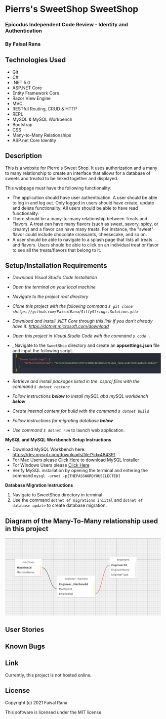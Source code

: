 # Pierrs's SweetShop SweetShop

### Epicodus Independent Code Review - Identity and Authentication

### By Faisal Rana

## Technologies Used

* Git
* C#
* .NET 5.0
* ASP.NET Core
* Entity Framework Core
* Razor View Engine
* MVC
* RESTful Routing, CRUD & HTTP
* REPL
* MySQL & MySQL Workbench
* Bootstrap
* CSS
* Many-to-Many Relationships
* ASP.net Core Identity 


## Description

This is a website for Pierre's Sweet Shop.  It uses authorization and a many to many relationship to create an interface that allows for a database of sweets and treatsd to be linked together and displayed.  

This webpage must have the following functionality:

- The application should have user authentication. A user should be able to log in and log out. Only logged in users should have create, update and delete functionality. All users should be able to have read functionality.
- There should be a many-to-many relationship between Treats and Flavors. A treat can have many flavors (such as sweet, savory, spicy, or creamy) and a flavor can have many treats. For instance, the "sweet" flavor could include chocolate croissants, cheesecake, and so on.
- A user should be able to navigate to a splash page that lists all treats and flavors. Users should be able to click on an individual treat or flavor to see all the treats/flavors that belong to it.


## Setup/Installation Requirements

* _Download Visual Studio Code Installation_
* _Open the terminal on your local machine_
* _Navigate to the project root directory_
* _Clone this project with the following command  `$ git clone <https://github.com/FaisalRana/SillyStringz.Solution.git>`_
* _Download and install .NET Core through this link if you don't already have it: https://dotnet.microsoft.com/download_
* _Open this project in Visual Studio Code with the command `$ code .`_
* _Navigate to the `SweetShop` directory and create an **appsettings.json** file and input the following script. 
![Image of appsettings.json example](SweetShop/wwwroot/images/appsettings.json_test.png)

* _Retrieve and install packages listed in the .csproj files with the command `$ dotnet restore`_
* _Follow instructions **below** to install mySQL abd mySQL workbench **below**_
* _Create internal content for build with the command `$ dotnet build`_
* _Follow instructions for migrating database **below**_
* _Use command `$ dotnet run`_ to launch web application.

**MySQL and MySQL Workbench Setup Instructions**

* Download MySQL Workbench here: https://dev.mysql.com/downloads/file/?id=484391
* For Mac Users please [Click Here](https://dev.mysql.com/downloads/file/?id=484914) to download MySQL Installer
* For Windows Users please [Click Here](https://dev.mysql.com/downloads/file/?id=484919)
* Verify MySQL installation by opening the terminal and entering the command `mysql -uroot -p[THEPASSWORDYOUSELECTED]`

**Database Migration Instructions**
1. Navigate to SweetShop directory in terminal
2. Use the command `dotnet ef migrations iniital` and  `dotnet ef database update` to create database migration. 


## Diagram of the Many-To-Many relationship used in this project

![Image of SQL Designer](SweetShop/wwwroot/images/schema.png)


## User Stories 
 

## Known Bugs


## Link

Currently, this project is not hosted online. 

## License

Copyright (c) 2021 Faisal Rana

This software is licensed under the MIT license

